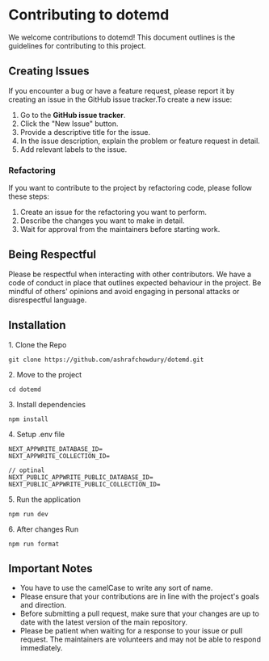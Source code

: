 # Contributing to dotemd

We welcome contributions to dotemd! This document outlines is the guidelines for contributing to this project.

## Creating Issues

If you encounter a bug or have a feature request, please report it by creating an issue in the GitHub issue tracker.To create a new issue:

1.  Go to the **GitHub issue tracker**.
2.  Click the "New Issue" button.
3.  Provide a descriptive title for the issue.
4.  In the issue description, explain the problem or feature request in detail.
5.  Add relevant labels to the issue.

### Refactoring

If you want to contribute to the project by refactoring code, please follow these steps:

1.  Create an issue for the refactoring you want to perform.
2.  Describe the changes you want to make in detail.
3.  Wait for approval from the maintainers before starting work.

## Being Respectful

Please be respectful when interacting with other contributors. We have a code of conduct in place that outlines expected behaviour in the project. Be mindful of others' opinions and avoid engaging in personal attacks or disrespectful language.

## Installation

1\. Clone the Repo

    git clone https://github.com/ashrafchowdury/dotemd.git

2\. Move to the project

    cd dotemd

3\. Install dependencies

    npm install

4\. Setup .env file

    NEXT_APPWRITE_DATABASE_ID=
    NEXT_APPWRITE_COLLECTION_ID=

    // optinal
    NEXT_PUBLIC_APPWRITE_PUBLIC_DATABASE_ID=
    NEXT_PUBLIC_APPWRITE_PUBLIC_COLLECTION_ID=

5\. Run the application

    npm run dev

6\. After changes Run

    npm run format

## Important Notes

- You have to use the camelCase to write any sort of name.
- Please ensure that your contributions are in line with the project's goals and direction.
- Before submitting a pull request, make sure that your changes are up to date with the latest version of the main repository.
- Please be patient when waiting for a response to your issue or pull request. The maintainers are volunteers and may not be able to respond immediately.

